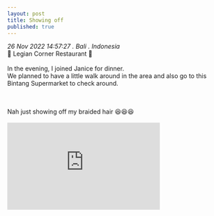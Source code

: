 ```yaml
---
layout: post
title: Showing off 
published: true
---
```

_26 Nov 2022 14:57:27 . Bali . Indonesia_
<br>
📍 Legian Corner Restaurant 📍
<br>
<br>
In the evening, I joined Janice for dinner. 
<br>
We planned to have a little walk around in the area and also go to this Bintang Supermarket to check around.
<br>
<!--more-->
<br>
<br>
Nah just showing off my braided hair 😆😆😆
<br>
<br>
<iframe width="350" height="200" src="https://www.youtube.com/embed/bXOoZ5eMBnY" frameborder="0" allow="accelerometer; autoplay; encrypted-media; gyroscope; picture-in-picture" allowfullscreen></iframe>
